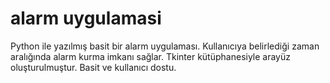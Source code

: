 # alarm uygulamasi
  Python ile yazılmış basit bir alarm uygulaması. Kullanıcıya belirlediği zaman aralığında alarm kurma imkanı sağlar. Tkinter kütüphanesiyle arayüz oluşturulmuştur. Basit ve kullanıcı dostu. 
